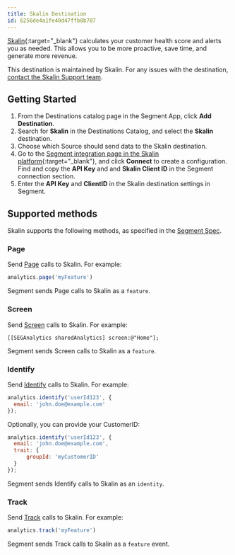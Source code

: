 ```yaml
---
title: Skalin Destination
id: 6256de4a1fe40d47ffb0b707
---
```



[Skalin](https://skalin.io/?utm_source=segmentio&utm_medium=docs&utm_campaign=partners){:target="_blank"} calculates your customer health score and alerts you as needed. This allows you to be more proactive, save time, and generate more revenue.

This destination is maintained by Skalin. For any issues with the destination, [contact the Skalin Support team](mailto:contact@skalin.io).


## Getting Started

 

1. From the Destinations catalog page in the Segment App, click **Add Destination**.
2. Search for **Skalin** in the Destinations Catalog, and select the **Skalin** destination.
3. Choose which Source should send data to the Skalin destination.
4. Go to the [Segment integration page in the Skalin platform](https://app.skalin.io/#/integration/segment){:target="_blank"}, and click **Connect** to create a configuration. Find and copy the **API Key** and and **Skalin Client ID** in the Segment connection section.
5. Enter the **API Key** and **ClientID** in the Skalin destination settings in Segment.

## Supported methods

Skalin supports the following methods, as specified in the [Segment Spec](/docs/connections/spec).

### Page

Send [Page](/docs/connections/spec/page) calls to Skalin. For example:

```js
analytics.page('myFeature')
```

Segment sends Page calls to Skalin as a `feature`. 


### Screen

Send [Screen](/docs/connections/spec/screen) calls to Skalin. For example:

```obj-c
[[SEGAnalytics sharedAnalytics] screen:@"Home"];
```

Segment sends Screen calls to Skalin as a `feature`. 


### Identify

Send [Identify](/docs/connections/spec/identify) calls to Skalin. For example:

```js
analytics.identify('userId123', {
  email: 'john.doe@example.com'
});
```

Optionally, you can provide your CustomerID:
```js
analytics.identify('userId123', {
  email: 'john.doe@example.com',
  trait: {
      groupId: 'myCustomerID'
  }
});
```

Segment sends Identify calls to Skalin as an `identity`.


### Track

Send [Track](/docs/connections/spec/track) calls to Skalin. For example:

```js
analytics.track('myFeature')
```

Segment sends Track calls to Skalin as a `feature` event.
